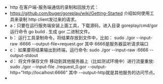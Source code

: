* http 在客户端-服务端通信的录制和回放方式：
* https://github.com/buger/goreplay/wiki/Getting-Started 介绍如何使用工具来录制 http client发过来的请求。
* a：只要在运行服务端安装上面工具，下载源码，进入目录 goreplay/cmd/gor  运行命令 go build . 生成 gor 二进制文件。
* b：  运行工具录制命令，将结果存放到文件中，比如： sudo ./gor --input-raw :6666 --output-file=request.gor 其中 6666是服务器监听请求端口
* c：  如果要将结果输出到终端，运行命令: sudo ./gor --input-raw :6666 --output-stdout
* d：  将文件保存文件 移动到其他服务器上（比如测试环境中）进行流量重放:  sudo ./gor --input-file ./request_0.gor --output-http="http://localhost:6666" 其中 --output-http就是其他服务的访问节点。
* 